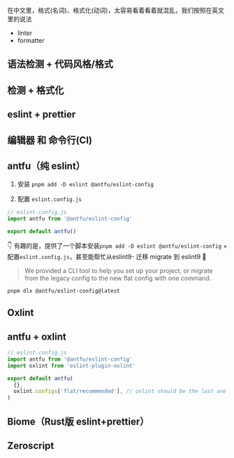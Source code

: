 在中文里，格式(名词)、格式化(动词)，太容易看着看着就混乱，我们按照在英文里的说法

- linter
- formatter

## 语法检测 + 代码风格/格式

## 检测 + 格式化

## eslint + prettier

## 编辑器 和 命令行(CI)

## antfu（纯 eslint）

1. 安装 `pnpm add -D eslint @antfu/eslint-config`

2. 配置 `eslint.config.js`

```js
// eslint.config.js
import antfu from '@antfu/eslint-config'

export default antfu()
```

👇 有趣的是，提供了一个脚本安装`pnpm add -D eslint @antfu/eslint-config` + 配置`eslint.config.js`，甚至能帮忙从eslint9- 迁移 migrate 到 eslint9 🤯

> We provided a CLI tool to help you set up your project, or migrate from the legacy config to the new flat config with one command.

```bash
pnpm dlx @antfu/eslint-config@latest
```

## Oxlint

## antfu + oxlint

```js
// eslint.config.js
import antfu from '@antfu/eslint-config'
import oxlint from 'eslint-plugin-oxlint'

export default antfu(
  {},
  oxlint.configs['flat/recommended'], // oxlint should be the last one
)
```

## Biome（Rust版 eslint+prettier）

## Zeroscript
